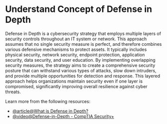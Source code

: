 # Understand Concept of Defense in Depth

Defense in Depth is a cybersecurity strategy that employs multiple layers of security controls throughout an IT system or network. This approach assumes that no single security measure is perfect, and therefore combines various defensive mechanisms to protect assets. It typically includes physical security, network security, endpoint protection, application security, data security, and user education. By implementing overlapping security measures, the strategy aims to create a comprehensive security posture that can withstand various types of attacks, slow down intruders, and provide multiple opportunities for detection and response. This layered approach helps organizations maintain security even if one layer is compromised, significantly improving overall resilience against cyber threats.

Learn more from the following resources:

- [@article@What is Defense in Depth?](https://www.fortinet.com/resources/cyberglossary/defense-in-depth)
- [@video@Defense-in-Depth - CompTIA Security+](https://www.youtube.com/watch?v=HLQ4wX8NxQY)